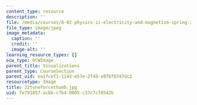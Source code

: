 ```yaml
---
content_type: resource
description: ''
file: /media/courses/8-02-physics-ii-electricity-and-magnetism-spring-2007/fe791857acbbc7b40005c37c7cf8542b_22tsnoforcethumb.jpg
file_type: image/jpeg
image_metadata:
  caption: ''
  credit: ''
  image-alt: ''
learning_resource_types: []
ocw_type: OCWImage
parent_title: Visualizations
parent_type: CourseSection
parent_uid: ea1fcef1-1143-e57e-2f48-a97bf8747dc2
resourcetype: Image
title: 22tsnoforcethumb.jpg
uid: fe791857-acbb-c7b4-0005-c37c7cf8542b
---
```

